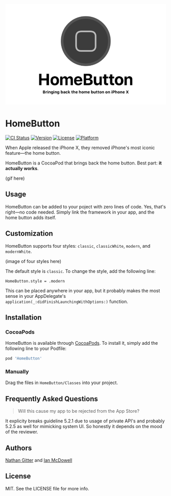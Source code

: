 <p align="center">
<img src="Resources/homebutton.png" alt="Home Button Title Graphic">
</p>

# HomeButton

[![CI Status](http://img.shields.io/travis/nathangitter/HomeButton.svg?style=flat)](https://travis-ci.org/nathangitter/HomeButton)
[![Version](https://img.shields.io/cocoapods/v/HomeButton.svg?style=flat)](http://cocoapods.org/pods/HomeButton)
[![License](https://img.shields.io/cocoapods/l/HomeButton.svg?style=flat)](http://cocoapods.org/pods/HomeButton)
[![Platform](https://img.shields.io/cocoapods/p/HomeButton.svg?style=flat)](http://cocoapods.org/pods/HomeButton)

When Apple released the iPhone X, they removed iPhone's most iconic feature—the home button.

HomeButton is a CocoaPod that brings back the home button. Best part: **it actually works**.

(gif here)

## Usage

HomeButton can be added to your poject with zero lines of code. Yes, that's right—no code needed. Simply link the framework in your app, and the home button adds itself.

## Customization

HomeButton supports four styles: `classic`, `classicWhite`, `modern`, and `modernWhite`.

(image of four styles here)

The default style is `classic`. To change the style, add the following line:

    HomeButton.style = .modern
    
This can be placed anywhere in your app, but it probably makes the most sense in your AppDelegate's `application(_:didFinishLaunchingWithOptions:)` function.

## Installation

### CocoaPods

HomeButton is available through [CocoaPods](http://cocoapods.org). To install
it, simply add the following line to your Podfile:

```ruby
pod 'HomeButton'
```

### Manually

Drag the files in `HomeButton/Classes` into your project.

## Frequently Asked Questions

> Will this cause my app to be rejected from the App Store?

It explicity breaks guideline 5.2.1 due to usage of private API's and probably 5.2.5 as well for mimicking system UI. So honestly it depends on the mood of the reviewer.

## Authors

[Nathan Gitter](https://twitter.com/nathangitter) and [Ian McDowell](https://twitter.com/ian_mcdowell)

## License

MIT. See the LICENSE file for more info.
